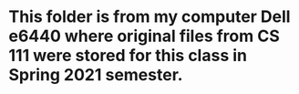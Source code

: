 # This folder is from my computer Dell e6440 where original files from CS 111 were stored for this class in Spring 2021 semester.
